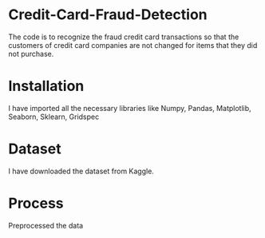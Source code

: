 # Credit-Card-Fraud-Detection
The code is to recognize the fraud credit card transactions so that the customers of credit card companies are not changed for items that they did not purchase.

# Installation
I have imported all the necessary libraries like
 Numpy, Pandas, Matplotlib, Seaborn, Sklearn, Gridspec
 
# Dataset
I have downloaded the dataset from Kaggle.
  
# Process
Preprocessed the data
